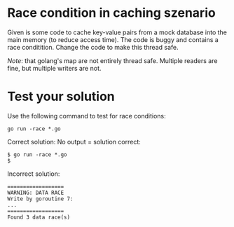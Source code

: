 # Race condition in caching szenario

Given is some code to cache key-value pairs from a mock database into
the main memory (to reduce access time). The code is buggy and
contains a race conditition. Change the code to make this thread safe.

*Note*: that golang's map are not entirely thread safe. Multiple readers
are fine, but multiple writers are not.

# Test your solution

Use the following command to test for race conditions:
```
go run -race *.go
```

Correct solution:
No output = solution correct:
```
$ go run -race *.go
$
```

Incorrect solution:
```
==================
WARNING: DATA RACE
Write by goroutine 7:
...
==================
Found 3 data race(s)
```
